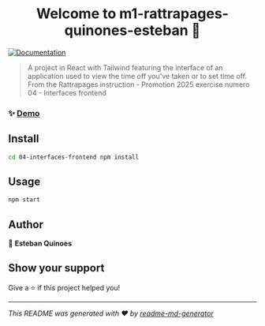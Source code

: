 <h1 align="center">Welcome to m1-rattrapages-quinones-esteban 👋</h1>
<p>
  <a href="https://tailwindui.com/components https://tailwindcss.com/docs/width https://v1.tailwindcss.com/components/forms https://flowbite.com/docs/components/buttons/ https://www.material-tailwind.com/docs/react/footer" target="_blank">
    <img alt="Documentation" src="https://img.shields.io/badge/documentation-yes-brightgreen.svg" />
  </a>
</p>

> A project in React with Tailwind featuring the interface of an application used to view the time off you've taken or to set time off. From the Rattrapages instruction - Promotion 2025 exercise numero 04 - Interfaces frontend

### ✨ [Demo](www.monprojet.fr)

## Install

```sh
cd 04-interfaces-frontend npm install
```

## Usage

```sh
npm start
```

## Author

👤 **Esteban Quinoes**


## Show your support

Give a ⭐️ if this project helped you!

***
_This README was generated with ❤️ by [readme-md-generator](https://github.com/kefranabg/readme-md-generator)_